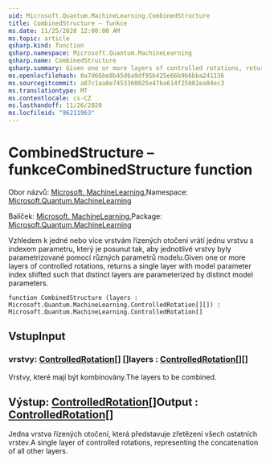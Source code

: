 ```yaml
---
uid: Microsoft.Quantum.MachineLearning.CombinedStructure
title: CombinedStructure – funkce
ms.date: 11/25/2020 12:00:00 AM
ms.topic: article
qsharp.kind: function
qsharp.namespace: Microsoft.Quantum.MachineLearning
qsharp.name: CombinedStructure
qsharp.summary: Given one or more layers of controlled rotations, returns a single layer with model parameter index shifted such that distinct layers are parameterized by distinct model parameters.
ms.openlocfilehash: 0a7d66be8b45d6a9df95b425e66b9b6bba241136
ms.sourcegitcommit: a87c1aa8e7453360025e47ba614f25b02ea84ec3
ms.translationtype: MT
ms.contentlocale: cs-CZ
ms.lasthandoff: 11/26/2020
ms.locfileid: "96211963"
---
```

# <a name="combinedstructure-function"></a><span data-ttu-id="2b771-102">CombinedStructure – funkce</span><span class="sxs-lookup"><span data-stu-id="2b771-102">CombinedStructure function</span></span>

<span data-ttu-id="2b771-103">Obor názvů: [Microsoft. MachineLearning.](xref:Microsoft.Quantum.MachineLearning)</span><span class="sxs-lookup"><span data-stu-id="2b771-103">Namespace: [Microsoft.Quantum.MachineLearning](xref:Microsoft.Quantum.MachineLearning)</span></span>

<span data-ttu-id="2b771-104">Balíček: [Microsoft. MachineLearning.](https://nuget.org/packages/Microsoft.Quantum.MachineLearning)</span><span class="sxs-lookup"><span data-stu-id="2b771-104">Package: [Microsoft.Quantum.MachineLearning](https://nuget.org/packages/Microsoft.Quantum.MachineLearning)</span></span>


<span data-ttu-id="2b771-105">Vzhledem k jedné nebo více vrstvám řízených otočení vrátí jednu vrstvu s indexem parametru, který je posunut tak, aby jednotlivé vrstvy byly parametrizované pomocí různých parametrů modelu.</span><span class="sxs-lookup"><span data-stu-id="2b771-105">Given one or more layers of controlled rotations, returns a single layer with model parameter index shifted such that distinct layers are parameterized by distinct model parameters.</span></span>

```qsharp
function CombinedStructure (layers : Microsoft.Quantum.MachineLearning.ControlledRotation[][]) : Microsoft.Quantum.MachineLearning.ControlledRotation[]
```


## <a name="input"></a><span data-ttu-id="2b771-106">Vstup</span><span class="sxs-lookup"><span data-stu-id="2b771-106">Input</span></span>

### <a name="layers--controlledrotation"></a><span data-ttu-id="2b771-107">vrstvy: [ControlledRotation](xref:Microsoft.Quantum.MachineLearning.ControlledRotation)[] []</span><span class="sxs-lookup"><span data-stu-id="2b771-107">layers : [ControlledRotation](xref:Microsoft.Quantum.MachineLearning.ControlledRotation)[][]</span></span>

<span data-ttu-id="2b771-108">Vrstvy, které mají být kombinovány.</span><span class="sxs-lookup"><span data-stu-id="2b771-108">The layers to be combined.</span></span>



## <a name="output--controlledrotation"></a><span data-ttu-id="2b771-109">Výstup: [ControlledRotation](xref:Microsoft.Quantum.MachineLearning.ControlledRotation)[]</span><span class="sxs-lookup"><span data-stu-id="2b771-109">Output : [ControlledRotation](xref:Microsoft.Quantum.MachineLearning.ControlledRotation)[]</span></span>

<span data-ttu-id="2b771-110">Jedna vrstva řízených otočení, která představuje zřetězení všech ostatních vrstev.</span><span class="sxs-lookup"><span data-stu-id="2b771-110">A single layer of controlled rotations, representing the concatenation of all other layers.</span></span>